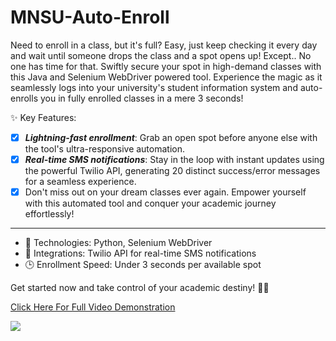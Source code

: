 # MNSU-Auto-Enroll
Need to enroll in a class, but it's full? Easy, just keep checking it every day and wait until someone drops the class and a spot opens up! Except.. No one has time for that. Swiftly secure your spot in high-demand classes with this Java and Selenium WebDriver powered tool. Experience the magic as it seamlessly logs into your university's student information system and auto-enrolls you in fully enrolled classes in a mere 3 seconds!

✨ Key Features:

- [x] _**Lightning-fast enrollment**_: Grab an open spot before anyone else with the tool's ultra-responsive automation.
- [x] _**Real-time SMS notifications**_: Stay in the loop with instant updates using the powerful Twilio API, generating 20 distinct success/error messages for a seamless experience.
- [x] Don't miss out on your dream classes ever again. Empower yourself with this automated tool and conquer your academic journey effortlessly!
------------------------------------------------------------------------
- 🔧 Technologies: Python, Selenium WebDriver
- 📱 Integrations: Twilio API for real-time SMS notifications
- 🕒 Enrollment Speed: Under 3 seconds per available spot

Get started now and take control of your academic destiny! 💪🏾

[Click Here For Full Video Demonstration](https://www.loom.com/share/e94449a33db04aafb47e4cd04449d2b5?sid=4d070e2c-1b6b-47fd-a086-aa53c132c5d4)

![](https://github.com/MMufuT/CWRU-Auto-Enroll/blob/main/ezgif-5-2d95600766.gif)
